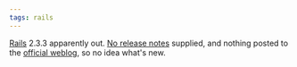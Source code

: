 ```yaml
---
tags: rails
---
```


[Rails](/wiki/Rails) 2.3.3 apparently out. [No release notes](http://rubyforge.org/frs/shownotes.php?release_id=36991) supplied, and nothing posted to the [official weblog](http://weblog.rubyonrails.org/), so no idea what's new.
